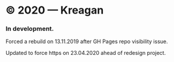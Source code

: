 # © 2020 — Kreagan 

### In development.

Forced a rebuild on 13.11.2019 after GH Pages repo visibility issue.

Updated to force https on 23.04.2020 ahead of redesign project. 
